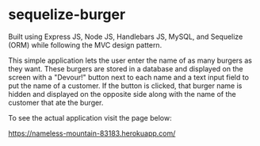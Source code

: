 # sequelize-burger

Built using Express JS, Node JS, Handlebars JS, MySQL, and Sequelize (ORM) while following the MVC design pattern.

This simple application lets the user enter the name of as many burgers as they want. These burgers are stored in a database and displayed on the screen with a "Devour!" button next to each name and a text input field to put the name of a customer. If the button is clicked, that burger name is hidden and displayed on the opposite side along with the name of the customer that ate the burger.

To see the actual application visit the page below:

https://nameless-mountain-83183.herokuapp.com/
